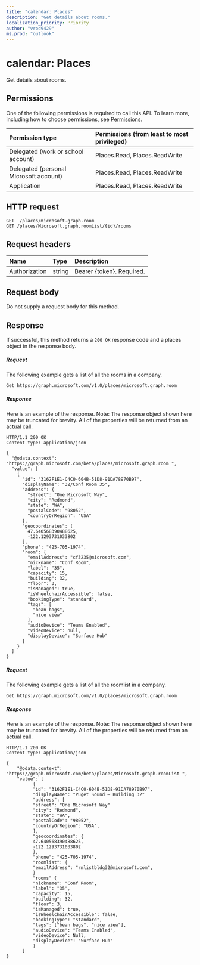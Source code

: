 ```yaml
---
title: "calendar: Places"
description: "Get details about rooms."
localization_priority: Priority
author: "vrod9429"
ms.prod: "outlook"
---
```


# calendar: Places

Get details about rooms.

## Permissions
One of the following permissions is required to call this API. To learn more, including how to choose permissions, see [Permissions](/graph/permissions-reference).

|Permission type      | Permissions (from least to most privileged)              |
|:--------------------|:---------------------------------------------------------|
|Delegated (work or school account) | Places.Read, Places.ReadWrite    |
|Delegated (personal Microsoft account) | Places.Read, Places.ReadWrite |
|Application | Places.Read, Places.ReadWrite |

## HTTP request
<!-- { "blockType": "ignored" } -->
```http
GET  /places/microsoft.graph.room
GET /places/Microsoft.graph.roomList/{id}/rooms
```

## Request headers
| Name       | Type | Description|
|:-----------|:------|:----------|
| Authorization  | string  | Bearer {token}. Required. |

## Request body
Do not supply a request body for this method.

## Response

If successful, this method returns a `200 OK` response code and a places object in the response body.
##### Request
The following example gets a list of all the rooms in a company.

<!-- {
  "blockType": "ignored",
  "name": "calendar_Places"
}-->
```http
Get https://graph.microsoft.com/v1.0/places/microsoft.graph.room 
```

##### Response
Here is an example of the response. Note: The response object shown here may be truncated for brevity. All of the properties will be returned from an actual call.
<!-- {
  "blockType": "ignored",
  "truncated": true,
  "@odata.type": "microsoft.graph.room",
  "isCollection": true
} -->
```http
HTTP/1.1 200 OK
Content-type: application/json

{
  "@odata.context": "https://graph.microsoft.com/beta/places/microsoft.graph.room ",
  "value": [
    {
      "id": "3162F1E1-C4C0-604B-51D8-91DA78970B97",
      "displayName": "32/Conf Room 35",
      "address": {
        "street": "One Microsoft Way",
        "city": "Redmond",
        "state": "WA",
        "postalCode": "98052",
        "countryOrRegion": "USA"
      },
      "geocoordinates": [
        47.640568390488625,
        -122.1293731033802
      ],
      "phone": "425-705-1974",
      "room": {
        "emailAddress": "cf3235@microsoft.com",
        "nickname": "Conf Room",
        "label": "35",
        "capacity": 15,
        "building": 32,
        "floor": 3,
        "isManaged": true,
        "isWheelchairAccessible": false,
        "bookingType": "standard",
        "tags": [
          "bean bags",
          "nice view"
        ],
        "audioDevice": "Teams Enabled",
        "videoDevice": null,
        "displayDevice": "Surface Hub"
      }
    }
  ]
}

```

<!-- uuid: 8fcb5dbc-d5aa-4681-8e31-b001d5168d79
2015-10-25 14:57:30 UTC -->
<!--
{
  "type": "#page.annotation",
  "description": "calendar: Places",
  "keywords": "",
  "section": "documentation",
  "tocPath": ""
}
-->

##### Request
The following example gets a list of all the roomlist in a company.

<!-- {
  "blockType": "ignored",
  "name": "calendar_Places"
}-->
```http
Get https://graph.microsoft.com/v1.0/places/microsoft.graph.room 
```

##### Response
Here is an example of the response. Note: The response object shown here may be truncated for brevity. All of the properties will be returned from an actual call.
<!-- {
  "blockType": "ignored",
  "truncated": true,
  "@odata.type": "microsoft.graph.roomlist",
  "isCollection": true
} -->
```http
HTTP/1.1 200 OK
Content-type: application/json

{
    "@odata.context": "https://graph.microsoft.com/beta/places/Microsoft.graph.roomList ",
    "value": [
          {
          "id": "3162F1E1-C4C0-604B-51D8-91DA78970B97",
          "displayName": "Puget Sound – Building 32"
          "address": [
          "street": "One Microsoft Way"
          "city": "Redmond",
          "state": "WA",
          "postalCode": "98052",
          "countryOrRegion": "USA",
          ],
          "geocoordinates": {
          47.640568390488625,
          -122.1293731033802
          },
          "phone": "425-705-1974",
          "roomlist": {
          "emailAddress": "rmlistbldg32@microsoft.com",
          }
          "rooms" {
          "nickname": "Conf Room",
          "label": "35",
          "capacity": 15,
          "building": 32,
          "floor": 3,
          "isManaged": true,
          "isWheelchairAccessible": false,
          "bookingType": "standard",
          "tags": ["bean bags", "nice view"],
          "audioDevice": "Teams Enabled",
          "videoDevice": Null,
          "displayDevice": "Surface Hub"
          }
      ]
}

```

<!-- uuid: 8fcb5dbc-d5aa-4681-8e31-b001d5168d79
2015-10-25 14:57:30 UTC -->
<!--
{
  "type": "#page.annotation",
  "description": "calendar: Places",
  "keywords": "",
  "section": "documentation",
  "tocPath": ""
}
-->
